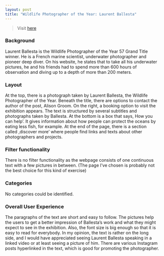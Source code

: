 ```yaml
---
layout: post
title: "Wildlife Photographer of the Year: Laurent Ballesta"
---
```


> Visit [here](https://www.nhm.ac.uk/discover/wildlife-photographer-of-the-year-life-and-death-underwater.html)

### Background
Laurent Ballesta is the Wildlife Photographer of the Year 57 Grand Title winner. He is a French marine scientist, underwater photographer and pioneer deep diver. On his website, he states that to take all his underwater pictures, he and his friends had to spend more than 600 hours of observation and diving up to a depth of more than 200 meters.

### Layout
At the top, there is a photograph taken by Laurent Ballesta, the Wildlife Photographer of the Year. Beneath the title, there are options to contact the author of the post, Alison Groom. On the right, a booking option to visit the exhibition appears. The text is structured by several subtitles and photographs taken by Ballesta. At the bottom is a box that says, How you can help’. It gives information about how people can protect the oceans by eating less fish, for example. At the end of the page, there is a section called ,discover more’ where people find links and texts about other photographers and projects.

### Filter functionality
There is no filter functionality as the webpage consists of one continuous text with a few pictures in between. (The page I’ve chosen is probably not the best choice for this kind of exercise)

### Categories
No categories could be identified.

### Overall User Experience
The paragraphs of the text are short and easy to follow. The pictures help the users to get a better impression of Ballesta’s work and what they might expect to see in the exhibition. Also, the font size is big enough so that it is easy to read for everybody. In my opinion, the text is rather on the long side, and I would have appreciated seeing Laurent Ballesta speaking in a linked video or at least seeing a picture of him. There are various Instagram posts hyperlinked in the text, which is good for promoting the photographer.

[^1]: [https://www.blancpain-ocean-commitment.com/photographers/laurent-ballesta)
